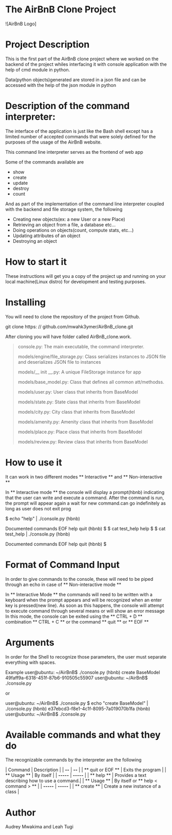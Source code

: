 # The AirBnB Clone Project
![AirBnB Logo]

# Project Description
This is the first part of the AirBnB clone project where we
worked on the backend of the project whiles interfacing it
with console application with the help of cmd module in python.

Data(python objects)generated are stored in a json file
and can be accessed with the help of the json module in python

# Description of the command interpreter:
The interface of the application is just like the Bash shell
except has a limited number of accepted commands that were
solely defined for the purposes of the usage of the AirBnB website.

This command line interpreter  serves as the frontend of web app

Some of the commands available are
- show
- create
- update
- destroy
- count

And as part of the implementation of the command line interpreter
coupled with the backend and file storage system, the following
-   Creating new objects(ex: a new User or a new Place)
-   Retrieving an object from a file, a database etc…
-   Doing operations on objects(count, compute stats, etc…)
-   Updating attributes of an object
-   Destroying an object

# How to start it
These instructions will get you a copy of the project
up and running on your local machine(Linux distro)
for development and testing purposes.

# Installing

You will need to clone the repository of the project from Github.


git clone https: // github.com/mwahk3ymer/AirBnB_clone.git

After cloning you will have folder called AirBnB_clone.work.

> console.py: The main executable, the command interpreter.
>
> models/engine/file_storage.py: Class serializes instances
to JSON file and deserializes JSON file to instances
>
>models/__ init __.py:  A unique FileStorage instance for app
>
> models/base_model.py: Class that defines all common att/methodss.
>
>models/user.py: User class that inherits from BaseModel
>
>models/state.py: State class that inherits from BaseModel
>
>models/city.py: City class that inherits from BaseModel
>
>models/amenity.py: Amenity class that inherits from BaseModel
>
>models/place.py: Place class that inherits from BaseModel
>
>models/review.py: Review class that inherits from BaseModel

# How to use it
It can work in two different modes
** Interactive ** and ** Non-interactive **

In ** Interactive mode ** the console will display a prompt(hbnb)
indicating that the user can write and execute a command.
After the command is run, the prompt will appear again a wait for
new command.can go indefinitely as long as user does not exit prog


$ echo "help" | ./console.py
(hbnb)

Documented commands
EOF  help  quit
(hbnb)
$
$ cat test_help
help
$
$ cat test_help | ./console.py
(hbnb)

Documented commands
EOF  help  quit
(hbnb)
$


# Format of Command Input

In order to give commands to the console, these will need to
be piped through an echo in case of ** Non-interactive mode **

In ** Interactive Mode ** the commands will need to be written
with a keyboard when the prompt appears and will be recognized
when an enter key is pressed(new line).
As soon as this happens, the console will attempt to execute
command through several means or will show an error message
In this mode, the console can be exited using the ** CTRL + D ** combination
** CTRL + C ** or the command ** quit ** or ** EOF **

# Arguments
In order for the Shell to recognize those parameters, the user must
separate everything with spaces.

Example
user@ubuntu: ~/AirBnB$ ./console.py
(hbnb) create BaseModel
49faff9a-6318-451f-87b6-910505c55907
user@ubuntu: ~/AirBnB$ ./console.py

or

user@ubuntu: ~/AirBnB$ ./console.py $ echo "create BaseModel" | ./console.py
(hbnb)
e37ebcd3-f8e1-4c1f-8095-7a019070b1fa
(hbnb)
user@ubuntu: ~/AirBnB$ ./console.py

# Available commands and what they do

The recognizable commands by the interpreter are the following

| Command | Description |
| **--** | **--** |
| ** quit or EOF ** | Exits the program |
| ** Usage ** | By itself |
| **-----** | **-----** |
| ** help ** | Provides a text describing how to use a command.|
| ** Usage ** | By itself or ** help < command \> ** |
| **-----** | **-----** |
| ** create ** | Create a new instance of a class |

# Author
Audrey Mwakima and Leah Tugi
